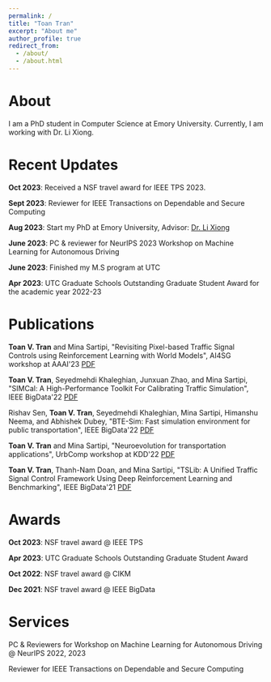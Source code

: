 ```yaml
---
permalink: /
title: "Toan Tran"
excerpt: "About me"
author_profile: true
redirect_from: 
  - /about/
  - /about.html
---
```


About
======
I am a PhD student in Computer Science at Emory University. Currently, I am working with Dr. Li Xiong.
<!-- I have a broad interest in trustworthy machine learning and its applications.  -->

Recent Updates
======
**Oct 2023**: Received a NSF travel award for IEEE TPS 2023.

**Sept 2023**: Reviewer for IEEE Transactions on Dependable and Secure Computing

**Aug 2023**: Start my PhD at Emory University, Advisor: [Dr. Li Xiong](https://scholar.google.com/citations?hl=en&user=jJ8BLgsAAAAJ&view_op=list_works&sortby=pubdate)

**June 2023**: PC & reviewer for NeurIPS 2023 Workshop on Machine Learning for Autonomous Driving

**June 2023**: Finished my M.S program at UTC

**Apr 2023**: UTC Graduate Schools Outstanding Graduate Student Award for the academic year 2022-23  

Publications
======

**Toan V. Tran** and Mina Sartipi, "Revisiting Pixel-based Traffic Signal Controls using Reinforcement Learning with World Models", AI4SG workshop at AAAI'23 [PDF](https://amulyayadav.github.io/AI4SG2023/images/38.pdf)

**Toan V. Tran**, Seyedmehdi Khaleghian, Junxuan Zhao, and Mina Sartipi, "SIMCal: A High-Performance Toolkit For Calibrating Traffic Simulation", IEEE BigData'22 [PDF](https://ieeexplore.ieee.org/document/10021057)

Rishav Sen, **Toan V. Tran**, Seyedmehdi Khaleghian, Mina Sartipi, Himanshu Neema, and Abhishek Dubey, "BTE-Sim: Fast simulation environment for public transportation", IEEE BigData'22 [PDF](https://ieeexplore.ieee.org/document/10020973)

**Toan V. Tran** and Mina Sartipi, "Neuroevolution for transportation applications", UrbComp workshop at KDD'22 [PDF](http://urban-computing.com/urbcomp2022/file/UrbComp2022_paper_6010.pdf)

**Toan V. Tran**, Thanh-Nam Doan, and Mina Sartipi, "TSLib: A Unified Traffic Signal Control Framework Using Deep Reinforcement Learning and Benchmarking", IEEE BigData'21 [PDF](https://ieeexplore.ieee.org/document/9671993)

Awards
======
**Oct 2023**: NSF travel award @ IEEE TPS

**Apr 2023**: UTC Graduate Schools Outstanding Graduate Student Award  

**Oct 2022**: NSF travel award @ CIKM

**Dec 2021**: NSF travel award @ IEEE BigData

Services
======

PC & Reviewers for Workshop on Machine Learning for Autonomous Driving @ NeurIPS 2022, 2023

Reviewer for IEEE Transactions on Dependable and Secure Computing
